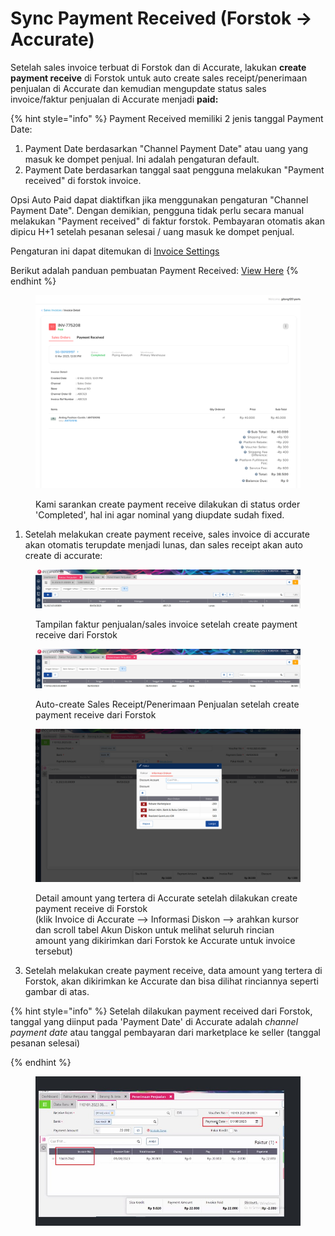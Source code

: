 # Sync Payment Received (Forstok → Accurate)

Setelah sales invoice terbuat di Forstok dan di Accurate, lakukan **create payment receive** di Forstok untuk auto create sales receipt/penerimaan penjualan di Accurate dan kemudian mengupdate status sales invoice/faktur penjualan di Accurate menjadi **paid:**

{% hint style="info" %}
Payment Received memiliki 2 jenis tanggal Payment Date:

1. Payment Date berdasarkan "Channel Payment Date" atau uang yang masuk ke dompet penjual. Ini adalah pengaturan default.
2. Payment Date berdasarkan tanggal saat pengguna melakukan "Payment received" di forstok invoice.

Opsi Auto Paid dapat diaktifkan jika menggunakan pengaturan "Channel Payment Date". Dengan demikian, pengguna tidak perlu secara manual melakukan "Payment received" di faktur forstok. Pembayaran otomatis akan dipicu H+1 setelah pesanan selesai / uang masuk ke dompet penjual.



Pengaturan ini dapat ditemukan di [Invoice Settings](https://app.forstok.com/dashboard/settings/invoices)

Berikut adalah panduan pembuatan Payment Received: [View Here](../../payment-receive/)
{% endhint %}

<figure><img src="../../../.gitbook/assets/image (6) (1) (2).png" alt=""><figcaption><p>Kami sarankan create payment receive dilakukan di status order 'Completed', hal ini agar nominal yang diupdate sudah fixed.</p></figcaption></figure>

1. Setelah melakukan create payment receive, sales invoice di accurate akan otomatis terupdate menjadi lunas, dan sales receipt akan auto create di accurate:

<figure><img src="../../../.gitbook/assets/image (1) (6) (1).png" alt=""><figcaption><p>Tampilan faktur penjualan/sales invoice setelah create payment receive dari Forstok</p></figcaption></figure>

<figure><img src="../../../.gitbook/assets/image (3) (1) (2).png" alt=""><figcaption><p>Auto-create Sales Receipt/Penerimaan Penjualan setelah create payment receive dari Forstok</p></figcaption></figure>

<figure><img src="../../../.gitbook/assets/image (1) (6).png" alt=""><figcaption><p>Detail amount yang tertera di Accurate setelah dilakukan create payment receive di Forstok<br>(klik Invoice di Accurate --> Informasi Diskon --> arahkan kursor dan scroll tabel Akun Diskon untuk melihat seluruh rincian amount yang dikirimkan dari Forstok ke Accurate untuk invoice tersebut)</p></figcaption></figure>

3. Setelah melakukan create payment receive, data amount yang tertera di Forstok, akan dikirimkan ke Accurate dan bisa dilihat rinciannya seperti gambar di atas.&#x20;



{% hint style="info" %}
Setelah dilakukan payment received dari Forstok, tanggal yang diinput pada 'Payment Date' di Accurate adalah _channel payment date_ atau tanggal pembayaran dari marketplace ke seller (tanggal pesanan selesai)&#x20;


{% endhint %}

<figure><img src="../../../.gitbook/assets/image (458).png" alt=""><figcaption></figcaption></figure>
